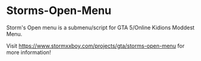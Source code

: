 # Storms-Open-Menu

Storm's Open menu is a submenu/script for GTA 5/Online Kidions Moddest Menu.

Visit https://www.stormxxboy.com/projects/gta/storms-open-menu for more information!
